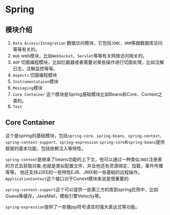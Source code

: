 # Spring
## 模块介绍
1. `Data Access/Integration` 数据访问模块，它包括`JDBC、ORM`等跟数据库访问等等有关的。
2. `Web` web模块，比如`WebSocket`、`Servlet`等等有关网络访问相关的。
3. `AOP` 切面编程模块，比如拦截器或者需要对某些操作进行切面处理，比如注解日志，注解监控等等。
4. `Aspects` 切面编程模块
5. `Instrumentataion`模块
6. `Messaging`模块
7. `Core Container` 这个模块是Spring基础模块比如Beans和Core、Context之类的。
8. `Test`

## Core Container
  这个是spring的基础模块，包括`spring-core、spring-beans、spring-context、spring-context-support、spring-expression`
  `spring-core和spring-beans`提供框架的基本功能，包括依赖注入等特性。

  `spring-context`是继承了beans功能的上下文，他可以通过一种类似`JNDI`注册表的方式去获取对象,也就是类似配置文件，并且他还有资源绑定、加载，事件传播等等。
  他还支持J2EE的一些特性EJB、JMX和一些基础的远程操作。`ApplicationContext`这个接口对于Conext模块来说是很重要的.

  `spring-context-support`这个可以提供一些第三方的库到spring应用中，比如Guava等缓存，JavaMail，模板引擎Velocity等。

  `spring-expression`提供了一些像jsp符号语言的强大表达式等功能。
